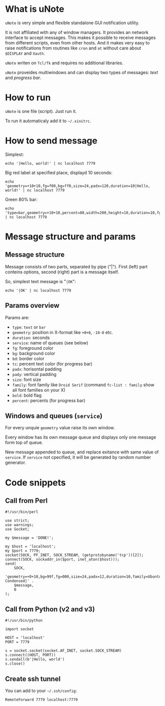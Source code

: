 What is uNote
=============

`uNote` is very simple and flexible standalone GUI notification utility.

It is not affiliated with any of window managers.
It provides an network interface to accept messages.
This makes it possible to receive messages from different scripts,
even from other hosts. And it makes very easy to raise
notifications from routines like `cron` and `at` without
care about `$DISPLAY` and `Xauth`.

`uNote` writen on `Tcl/Tk` and requires no additional libraries.

`uNote` proveides multiwindows and can display two types of messages:
*text* and *progress bar*.

How to run
==========

`uNote` is one file (script). Just run it.

To run it automaticaly add it to `~/.xinitrc`.

How to send message
===================

Simplest:

    echo '|Hello, world!' | nc localhost 7779

Big red label at specified place, displayd 10 seconds:

    echo 'geometry=+10+10,fg=f00,bg=ff0,size=24,padx=120,duration=10|Hello, world!' | nc localhost 7779

Green 80% bar:

    echo 'type=bar,geometry=+10+10,percent=80,width=200,height=10,duration=10,fg=0f0,bg=000,bd=090|' | nc localhost 7779

Message structure and params
============================

Message structure
-----------------

Message consists of two parts, separated by pipe ("|"). First
(left) part conteins options, second (right) part is a message itself.

So, simplest text message is "`|OK`":

    echo '|OK' | nc localhost 7779

Params overview
---------------

Params are:

* `type`: `text` or `bar`
* `geometry`: position in X-format like `+0+0`, `-10-0` etc.
* `duration`: seconds
* `service`: name of queues (see below)
* `fg`: foreground color
* `bg`: background color
* `bd`: border color
* `tc`: percent text color (for progress bar)
* `padx`: horisontal padding
* `pady`: vertical padding
* `size`: font size
* `family`: font family like `Droid Serif` (command `fc-list : family` show all font families on your X)
* `bold`: bold flag
* `percent`: percents (for progress bar)

Windows and queues (`service`)
------------------------------

For every unquie `geometry` value raise its own window.

Every window has its own message queue and displays
only one message form top of queue.

New message appended to queue, and replace exitance
with same value of `service`. If `service` not cpecified, it
will be generated by random number generator.

Code snippets
=============

Call from Perl
--------------

    #!/usr/bin/perl

    use strict;
    use warnings;
    use Socket;

    my $message = 'DONE!';

    my $host = 'localhost';
    my $port = 7779;
    socket(SOCK, PF_INET, SOCK_STREAM, (getprotobyname('tcp'))[2]);
    connect(SOCK, sockaddr_in($port, inet_aton($host)));
    send(
        SOCK,
        'geometry=+0+10,bg=99f,fg=000,size=24,padx=12,duration=10,family=Ubuntu Condensed|' .
        $message,
        0
    );

Call from Python (v2 and v3)
----------------------------

    #!/usr/bin/python

    import socket

    HOST = 'localhost'
    PORT = 7779

    s = socket.socket(socket.AF_INET, socket.SOCK_STREAM)
    s.connect((HOST, PORT))
    s.sendall(b'|Hello, world')
    s.close()

Create ssh tunnel
-----------------

You can add to your `~/.ssh/config`:

    RemoteForward 7779 localhost:7779
